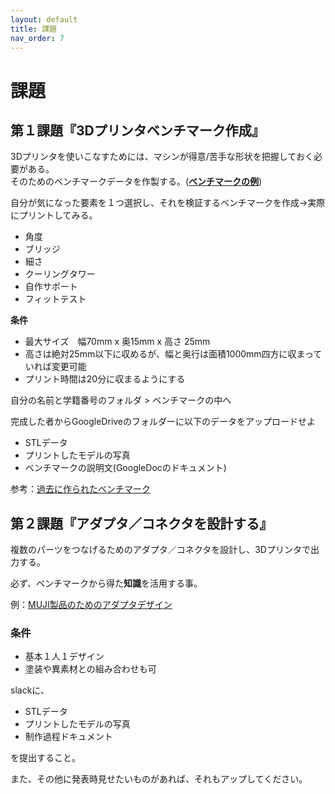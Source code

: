 ```yaml
---
layout: default
title: 課題
nav_order: 7
---
```


# 課題

## 第１課題『3Dプリンタベンチマーク作成』

3Dプリンタを使いこなすためには、マシンが得意\/苦手な形状を把握しておく必要がある。  
そのためのベンチマークデータを作製する。\([**ベンチマークの例**](http://fabble.cc/uploads/attachment/content/5603506467697425e2ed0f00/bench_marks.3dm)\)

自分が気になった要素を１つ選択し、それを検証するベンチマークを作成→実際にプリントしてみる。

* 角度
* ブリッジ
* 細さ
* クーリングタワー
* 自作サポート
* フィットテスト

**条件**

* 最大サイズ　幅70mm x 奥15mm x 高さ 25mm
* 高さは絶対25mm以下に収めるが、幅と奥行は面積1000mm四方に収まっていれば変更可能
* プリント時間は20分に収まるようにする

自分の名前と学籍番号のフォルダ &gt; ベンチマークの中へ

完成した者からGoogleDriveのフォルダーに以下のデータをアップロードせよ

* STLデータ
* プリントしたモデルの写真
* ベンチマークの説明文\(GoogleDocのドキュメント\)

参考：[過去に作られたベンチマーク](http://fabble.cc/fablabsendai/stl-rhino)

## 第２課題『アダプタ／コネクタを設計する』

複数のパーツをつなげるためのアダプタ／コネクタを設計し、3Dプリンタで出力する。

必ず、ベンチマークから得た**知識**を活用する事。

例：[MUJI製品のためのアダプタデザイン](https://www.designboom.com/design/takt-project-3-pring-product-diy-3d-printed-04-04-2014/)

### 条件

* 基本１人１デザイン
* 塗装や異素材との組み合わせも可

slackに、

* STLデータ
* プリントしたモデルの写真
* 制作過程ドキュメント

を提出すること。

また、その他に発表時見せたいものがあれば、それもアップしてください。
